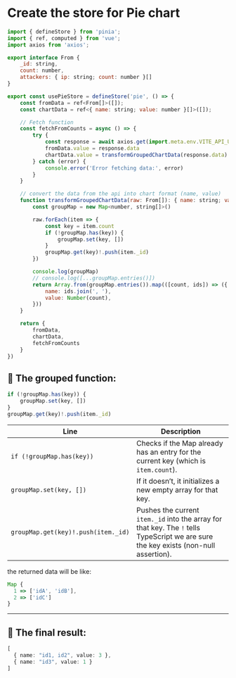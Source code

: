 # Create the store for Pie chart

```js
import { defineStore } from 'pinia';
import { ref, computed } from 'vue';
import axios from 'axios';

export interface From {
    _id: string,
    count: number,
    attackers: { ip: string; count: number }[]
}

export const usePieStore = defineStore('pie', () => {
    const fromData = ref<From[]>([]);
    const chartData = ref<{ name: string; value: number }[]>([]);

    // Fetch function
    const fetchFromCounts = async () => {
        try {
            const response = await axios.get(import.meta.env.VITE_API_URL + '/counter/from-counts')
            fromData.value = response.data
            chartData.value = transformGroupedChartData(response.data)
        } catch (error) {
            console.error('Error fetching data:', error)
        }
    }

    // convert the data from the api into chart format (name, value)
    function transformGroupedChartData(raw: From[]): { name: string; value: number }[] {
        const groupMap = new Map<number, string[]>()

        raw.forEach(item => {
            const key = item.count
            if (!groupMap.has(key)) {
                groupMap.set(key, [])
            }
            groupMap.get(key)!.push(item._id)
        })

        console.log(groupMap)
        // console.log([...groupMap.entries()])
        return Array.from(groupMap.entries()).map(([count, ids]) => ({
            name: ids.join(', '),
            value: Number(count),
        }))
    }

    return {
        fromData,
        chartData,
        fetchFromCounts
    }
})
```

## 📌 The grouped function:
```js
if (!groupMap.has(key)) {
    groupMap.set(key, [])
}
groupMap.get(key)!.push(item._id)
```
| Line                               | Description                                                                 |
|------------------------------------|-----------------------------------------------------------------------------|
| `if (!groupMap.has(key))`         | Checks if the Map already has an entry for the current key (which is `item.count`). |
| `groupMap.set(key, [])`           | If it doesn’t, it initializes a new empty array for that key.              |
| `groupMap.get(key)!.push(item._id)` | Pushes the current `item._id` into the array for that key. The `!` tells TypeScript we are sure the key exists (non-null assertion). |

the returned data will be like:
```js
Map {
  1 => ['idA', 'idB'],
  2 => ['idC']
}
```
---
## 📌 The final result:

```ts
[
  { name: "id1, id2", value: 3 },
  { name: "id3", value: 1 }
]
```

